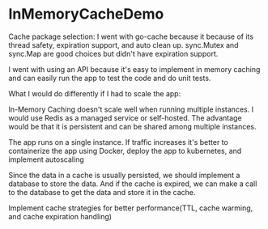 # InMemoryCacheDemo
Cache package selection:  I went with go-cache because it because of its thread safety, expiration support, and auto clean up.  sync.Mutex and sync.Map are good choices but didn't have expiration support.

I went with using an API because it's easy to implement in memory caching and can easily run the app to test the code and do unit tests.

What I would do differently if I had to scale the app:

In-Memory Caching doesn't scale well when running multiple instances.  I would use Redis as a managed service or self-hosted.  The advantage would be that it is persistent and can be shared among multiple instances.

The app runs on a single instance.  If traffic increases it's better to containerize the app using Docker, deploy the app to kubernetes, and implement autoscaling

Since the data in a cache is usually persisted, we should implement a database to store the data.  And if the cache is expired, we can make a call to the database to get the data and store it in the cache.

Implement cache strategies for better performance(TTL, cache warming, and cache expiration handling)
